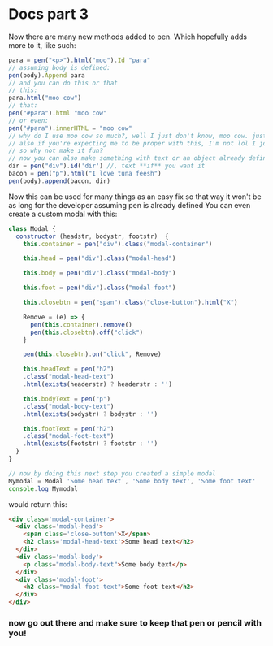 # Docs part 3

Now there are many new methods added to pen. Which hopefully adds more to it,
like such:

```js
para = pen("<p>").html("moo").Id "para"
// assuming body is defined:
pen(body).Append para
// and you can do this or that
// this:
para.html("moo cow")
// that:
pen("#para").html "moo cow"
// or even:
pen("#para").innerHTML = "moo cow"
// why do I use moo cow so much?, well I just don't know, moo cow. just moo cow
// also if you're expecting me to be proper with this, I'm not lol I joke and stuff and seeing all this "'i'm fancy and only make my scripts top noch with my talking capabilities'" stuff is boring-
// so why not make it fun?
// now you can also make something with text or an object already defined:
dir = pen("div").id('dir') //, text **if** you want it
bacon = pen("p").html("I love tuna feesh")
pen(body).append(bacon, dir)
```

Now this can be used for many things as an easy fix so that way it won't be as long for the developer
assuming pen is already defined
You can even create a custom modal with this:
```js
class Modal {
  constructor (headstr, bodystr, footstr)  {
    this.container = pen("div").class("modal-container")

    this.head = pen("div").class("modal-head")

    this.body = pen("div").class("modal-body")

    this.foot = pen("div").class("modal-foot")

    this.closebtn = pen("span").class("close-button").html("X")

    Remove = (e) => {
      pen(this.container).remove()
      pen(this.closebtn).off("click")
    }

    pen(this.closebtn).on("click", Remove)

    this.headText = pen("h2")
    .class("modal-head-text")
    .html(exists(headerstr) ? headerstr : '')

    this.bodyText = pen("p")
    .class("modal-body-text")
    .html(exists(bodystr) ? bodystr : '')

    this.footText = pen("h2")
    .class("modal-foot-text")
    .html(exists(footstr) ? footstr : '')
  }
}

// now by doing this next step you created a simple modal
Mymodal = Modal 'Some head text', 'Some body text', 'Some foot text'
console.log Mymodal
```
would return this:
```html
<div class='modal-container'>
  <div class='modal-head'>
    <span class='close-button'>X</span>
    <h2 class='modal-head-text'>Some head text</h2>
  </div>
  <div class='modal-body'>
    <p class="modal-body-text">Some body text</p>
  </div>
  <div class='modal-foot'>
    <h2 class="modal-foot-text">Some foot text</h2>
  </div>
</div>
```

### now go out there and make sure to keep that pen or pencil with you!
